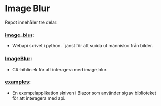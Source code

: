 # Image Blur
Repot innehåller tre delar:
### [image_blur](https://github.com/Plattfisken/image_blur/tree/main/image_blur):
* Webapi skrivet i python. Tjänst för att sudda ut människor från bilder.
### [ImageBlur](https://github.com/Plattfisken/image_blur/tree/main/ImageBlur):
* C#-bibliotek för att interagera med image_blur.
### [examples](https://github.com/Plattfisken/image_blur/tree/main/examples):
* En exempelapplikation skriven i Blazor som använder sig av biblioteket för att interagera med api.
